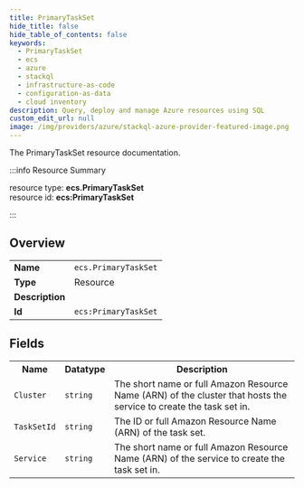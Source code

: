 ```yaml
---
title: PrimaryTaskSet
hide_title: false
hide_table_of_contents: false
keywords:
  - PrimaryTaskSet
  - ecs
  - azure
  - stackql
  - infrastructure-as-code
  - configuration-as-data
  - cloud inventory
description: Query, deploy and manage Azure resources using SQL
custom_edit_url: null
image: /img/providers/azure/stackql-azure-provider-featured-image.png
---
```

The PrimaryTaskSet resource documentation.

:::info Resource Summary

<div class="row">
<div class="providerDocColumn">
<span>resource type:&nbsp;<b>ecs.PrimaryTaskSet</b></span><br />
<span>resource id:&nbsp;<b>ecs:PrimaryTaskSet</b></span><br />
</div>
</div>

:::

## Overview
<table><tbody>
<tr><td><b>Name</b></td><td><code>ecs.PrimaryTaskSet</code></td></tr>
<tr><td><b>Type</b></td><td>Resource</td></tr>
<tr><td><b>Description</b></td><td></td></tr>
<tr><td><b>Id</b></td><td><code>ecs:PrimaryTaskSet</code></td></tr>
</tbody></table>

## Fields
<table><tbody>
<tr><th>Name</th><th>Datatype</th><th>Description</th></tr>
<tr><td><code>Cluster</code></td><td><code>string</code></td><td>The short name or full Amazon Resource Name (ARN) of the cluster that hosts the service to create the task set in.</td></tr><tr><td><code>TaskSetId</code></td><td><code>string</code></td><td>The ID or full Amazon Resource Name (ARN) of the task set.</td></tr><tr><td><code>Service</code></td><td><code>string</code></td><td>The short name or full Amazon Resource Name (ARN) of the service to create the task set in.</td></tr>
</tbody></table>